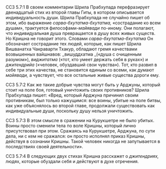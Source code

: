 ССЗ 5.7:1	В своем комментарии Шрила Прабхупада перефразирует двенадцатый стих из второй главы Гиты, в котором описывается индивидуальность души. Шрила Прабхупада не случайно пишет об этом, ибо выражение _сарва-бхутатма-бхутатма,_ «сострадание ко всем душам», трактуется философами-_майявади_ по-иному. Они полагают, что индивидуальная душа превращается в душу всех живых существ. Но Кришна не говорит этого. Словами _сарва-бхутатма-бхутатма_ Он обозначает сострадание тех людей, которые, как пишет Шрила Вишванатха Чакраварти Тхакур, обладают гремя качествами возвышенных вайшнавов: _вишуддхатма _(«душа с очищенным разумом»), _виджитатма_ («тот, кто умеет держать себя в руках») и _джитендрийа_ («человек, обуздавший свои чувства»). Тот, кто развил в себе три этих качества, не становится единым со всеми, как думают _майявади,_ а чувствует, что все остальные живые существа дороги ему.

ССЗ 5.7:2	Как же такие добрые чувства могут быть у Арджуны, который стоит на поле боя, готовый уничтожить своих противников? Шрила Прабхупада пишет: «Вред, который Арджуна причинил своим противникам, был только кажущимся: все воины, убитые на поле битвы, как уже объяснялось во второй главе, продолжали существовать как индивидуальные души, поскольку душу нельзя уничтожить.

ССЗ 5.7:3	В этом смысле в сражении на Курукшетре не было убитых. Воины просто сменили тела по воле Кришны, который лично присутствовал при этом. Сражаясь на Курукшетре, Арджуна, по сути дела, ни с кем не сражался: он просто исполнял приказ Кришны, действуя в сознании Кришны. Такой человек никогда не запутывается в последствиях своей деятельности».

ССЗ 5.7:4	В следующих двух стихах Кришна расскажет о _джитендриях,_ людях, которые обуздали себя и действуют в духе отречения.